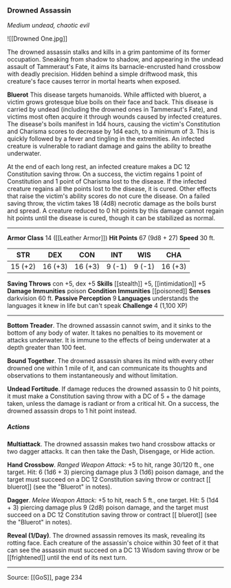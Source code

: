 ### Drowned Assassin
_Medium undead, chaotic evil_

![[Drowned One.jpg]]

The drowned assassin stalks and kills in a grim pantomime of its former occupation. Sneaking from shadow to shadow, and appearing in the undead assault of Tammeraut's Fate, it aims its barnacle-encrusted hand crossbow with deadly precision. Hidden behind a simple driftwood mask, this creature's face causes terror in mortal hearts when exposed.


**Bluerot** This disease targets humanoids. While afflicted with bluerot, a victim grows grotesque blue boils on their face and back. This disease is carried by undead (including the drowned ones in Tammeraut's Fate), and victims most often acquire it through wounds caused by infected creatures. The disease's boils manifest in 1d4 hours, causing the victim's Constitution and Charisma scores to decrease by 1d4 each, to a minimum of 3. This is quickly followed by a fever and tingling in the extremities. An infected creature is vulnerable to radiant damage and gains the ability to breathe underwater.

At the end of each long rest, an infected creature makes a DC 12 Constitution saving throw. On a success, the victim regains 1 point of Constitution and 1 point of Charisma lost to the disease. If the infected creature regains all the points lost to the disease, it is cured. Other effects that raise the victim's ability scores do not cure the disease. On a failed saving throw, the victim takes 18 (4d8) necrotic damage as the boils burst and spread. A creature reduced to 0 hit points by this damage cannot regain hit points until the disease is cured, though it can be stabilized as normal.






---

**Armor Class** 14 ([[Leather Armor]])
**Hit Points** 67 (9d8 + 27)
**Speed** 30 ft.

| STR     | DEX     | CON     | INT     | WIS     | CHA     |
|---------|---------|---------|---------|---------|---------|
| 15 (+2) | 16 (+3) | 16 (+3) | 9 (-1) | 9 (-1) | 16 (+3) |

**Saving Throws** con +5, dex +5
**Skills** [[stealth]] +5, [[intimidation]] +5
**Damage Immunities** poison
**Condition Immunities** [[poisoned]]
**Senses** darkvision 60 ft.
**Passive Perception** 9
**Languages** understands the languages it knew in life but can't speak
**Challenge** 4 (1,100 XP)

---

**Bottom Treader**. The drowned assassin cannot swim, and it sinks to the bottom of any body of water. It takes no penalties to its movement or attacks underwater. It is immune to the effects of being underwater at a depth greater than 100 feet.

**Bound Together**. The drowned assassin shares its mind with every other drowned one within 1 mile of it, and can communicate its thoughts and observations to them instantaneously and without limitation.

**Undead Fortitude**. If damage reduces the drowned assassin to 0 hit points, it must make a Constitution saving throw with a DC of 5 + the damage taken, unless the damage is radiant or from a critical hit. On a success, the drowned assassin drops to 1 hit point instead.

##### Actions
**Multiattack**. The drowned assassin makes two hand crossbow attacks or two dagger attacks. It can then take the Dash, Disengage, or Hide action.

**Hand Crossbow**. _Ranged Weapon Attack:_ +5 to hit, range 30/120 ft., one target. Hit: 6 (1d6 + 3) piercing damage plus 3 (1d6) poison damage, and the target must succeed on a DC 12 Constitution saving throw or contract [[ bluerot]] (see the "Bluerot" in notes).

**Dagger**. _Melee Weapon Attack:_ +5 to hit, reach 5 ft., one target. Hit: 5 (1d4 + 3) piercing damage plus 9 (2d8) poison damage, and the target must succeed on a DC 12 Constitution saving throw or contract [[ bluerot]] (see the "Bluerot" in notes).

**Reveal (1/Day)**. The drowned assassin removes its mask, revealing its rotting face. Each creature of the assassin's choice within 30 feet of it that can see the assassin must succeed on a DC 13 Wisdom saving throw or be [[frightened]] until the end of its next turn.


---

Source: [[GoS]], page 234
